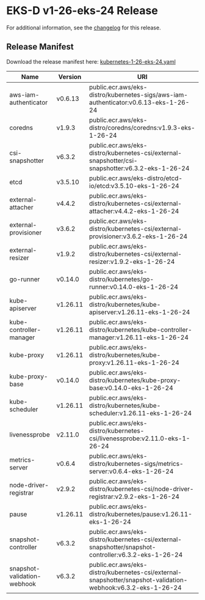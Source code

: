 # EKS-D v1-26-eks-24 Release

For additional information, see the [changelog](CHANGELOG-v1-26-eks-24.md) for this release.

## Release Manifest

Download the release manifest here: [kubernetes-1-26-eks-24.yaml](https://distro.eks.amazonaws.com/kubernetes-1-26/kubernetes-1-26-eks-24.yaml)

| Name | Version | URI |
|------|---------|-----|
| aws-iam-authenticator | v0.6.13 | public.ecr.aws/eks-distro/kubernetes-sigs/aws-iam-authenticator:v0.6.13-eks-1-26-24 |
| coredns | v1.9.3 | public.ecr.aws/eks-distro/coredns/coredns:v1.9.3-eks-1-26-24 |
| csi-snapshotter | v6.3.2 | public.ecr.aws/eks-distro/kubernetes-csi/external-snapshotter/csi-snapshotter:v6.3.2-eks-1-26-24 |
| etcd | v3.5.10 | public.ecr.aws/eks-distro/etcd-io/etcd:v3.5.10-eks-1-26-24 |
| external-attacher | v4.4.2 | public.ecr.aws/eks-distro/kubernetes-csi/external-attacher:v4.4.2-eks-1-26-24 |
| external-provisioner | v3.6.2 | public.ecr.aws/eks-distro/kubernetes-csi/external-provisioner:v3.6.2-eks-1-26-24 |
| external-resizer | v1.9.2 | public.ecr.aws/eks-distro/kubernetes-csi/external-resizer:v1.9.2-eks-1-26-24 |
| go-runner | v0.14.0 | public.ecr.aws/eks-distro/kubernetes/go-runner:v0.14.0-eks-1-26-24 |
| kube-apiserver | v1.26.11 | public.ecr.aws/eks-distro/kubernetes/kube-apiserver:v1.26.11-eks-1-26-24 |
| kube-controller-manager | v1.26.11 | public.ecr.aws/eks-distro/kubernetes/kube-controller-manager:v1.26.11-eks-1-26-24 |
| kube-proxy | v1.26.11 | public.ecr.aws/eks-distro/kubernetes/kube-proxy:v1.26.11-eks-1-26-24 |
| kube-proxy-base | v0.14.0 | public.ecr.aws/eks-distro/kubernetes/kube-proxy-base:v0.14.0-eks-1-26-24 |
| kube-scheduler | v1.26.11 | public.ecr.aws/eks-distro/kubernetes/kube-scheduler:v1.26.11-eks-1-26-24 |
| livenessprobe | v2.11.0 | public.ecr.aws/eks-distro/kubernetes-csi/livenessprobe:v2.11.0-eks-1-26-24 |
| metrics-server | v0.6.4 | public.ecr.aws/eks-distro/kubernetes-sigs/metrics-server:v0.6.4-eks-1-26-24 |
| node-driver-registrar | v2.9.2 | public.ecr.aws/eks-distro/kubernetes-csi/node-driver-registrar:v2.9.2-eks-1-26-24 |
| pause | v1.26.11 | public.ecr.aws/eks-distro/kubernetes/pause:v1.26.11-eks-1-26-24 |
| snapshot-controller | v6.3.2 | public.ecr.aws/eks-distro/kubernetes-csi/external-snapshotter/snapshot-controller:v6.3.2-eks-1-26-24 |
| snapshot-validation-webhook | v6.3.2 | public.ecr.aws/eks-distro/kubernetes-csi/external-snapshotter/snapshot-validation-webhook:v6.3.2-eks-1-26-24 |
